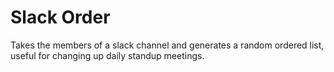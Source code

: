 # Slack Order
Takes the members of a slack channel and generates a random ordered list, useful for changing up daily standup meetings.
